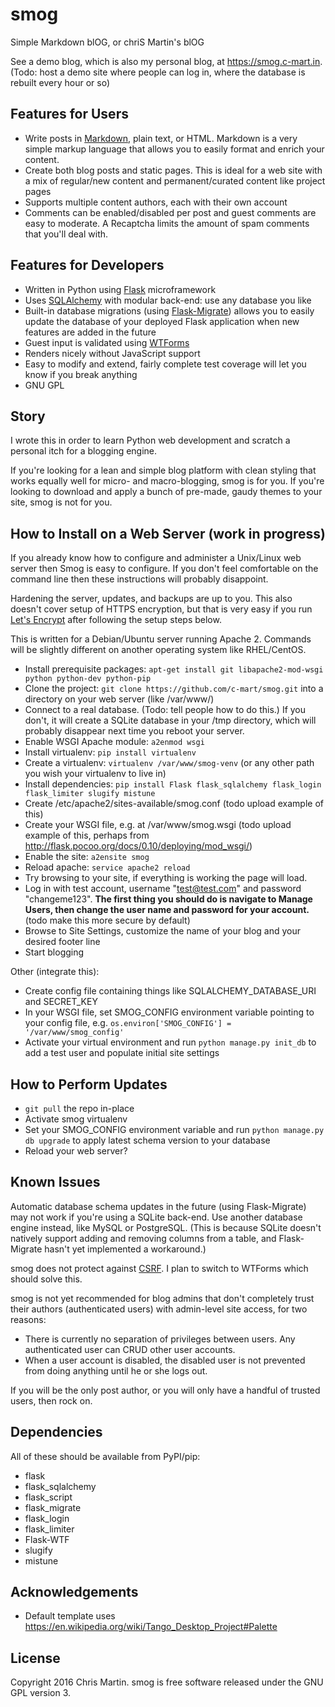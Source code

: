 # smog
Simple Markdown blOG, or chriS Martin's blOG

See a demo blog, which is also my personal blog, at https://smog.c-mart.in. (Todo: host a demo site where people can log in, where the database is rebuilt every hour or so)

## Features for Users

- Write posts in [Markdown](https://daringfireball.net/projects/markdown/), plain text, or HTML. Markdown is a very simple markup language that allows you to easily format and enrich your content.
- Create both blog posts and static pages. This is ideal for a web site with a mix of regular/new content and permanent/curated content like project pages
- Supports multiple content authors, each with their own account
- Comments can be enabled/disabled per post and guest comments are easy to moderate. A Recaptcha limits the amount of spam comments that you'll deal with.

## Features for Developers

- Written in Python using [Flask](http://flask.pocoo.org/) microframework
- Uses [SQLAlchemy](http://www.sqlalchemy.org/) with modular back-end: use any database you like
- Built-in database migrations (using [Flask-Migrate](https://flask-migrate.readthedocs.org/en/latest/)) allows you to easily update the database of your deployed Flask application when new features are added in the future
- Guest input is validated using [WTForms](http://wtforms.readthedocs.org/en/latest/)
- Renders nicely without JavaScript support
- Easy to modify and extend, fairly complete test coverage will let you know if you break anything
- GNU GPL

## Story
I wrote this in order to learn Python web development and scratch a personal itch for a blogging engine.

If you're looking for a lean and simple blog platform with clean styling that works equally well for micro- and macro-blogging, smog is for you. If you're looking to download and apply a bunch of pre-made, gaudy themes to your site, smog is not for you.

## How to Install on a Web Server (work in progress)
If you already know how to configure and administer a Unix/Linux web server then Smog is easy to configure. If you don't feel comfortable on the command line then these instructions will probably disappoint.

Hardening the server, updates, and backups are up to you. This also doesn't cover setup of HTTPS encryption, but that is very easy if you run [Let's Encrypt](https://letsencrypt.org/getting-started/) after following the setup steps below.


This is written for a Debian/Ubuntu server running Apache 2. Commands will be slightly different on another operating system like RHEL/CentOS.

- Install prerequisite packages: `apt-get install git libapache2-mod-wsgi python python-dev python-pip`
- Clone the project: `git clone https://github.com/c-mart/smog.git` into a directory on your web server (like /var/www/)
- Connect to a real database. (Todo: tell people how to do this.) If you don't, it will create a SQLite database in your /tmp directory, which will probably disappear next time you reboot your server. 
- Enable WSGI Apache module: `a2enmod wsgi`
- Install virtualenv: `pip install virtualenv`
- Create a virtualenv: `virtualenv /var/www/smog-venv` (or any other path you wish your virtualenv to live in)
- Install dependencies: `pip install Flask flask_sqlalchemy flask_login flask_limiter slugify mistune`
- Create /etc/apache2/sites-available/smog.conf (todo upload example of this)
- Create your WSGI file, e.g. at /var/www/smog.wsgi (todo upload example of this, perhaps from http://flask.pocoo.org/docs/0.10/deploying/mod_wsgi/)
- Enable the site: `a2ensite smog`
- Reload apache: `service apache2 reload`
- Try browsing to your site, if everything is working the page will load.
- Log in with test account, username "test@test.com" and password "changeme123". **The first thing you should do is navigate to Manage Users, then change the user name and password for your account.** (todo make this more secure by default)
- Browse to Site Settings, customize the name of your blog and your desired footer line
- Start blogging

Other (integrate this):

- Create config file containing things like SQLALCHEMY_DATABASE_URI and SECRET_KEY
- In your WSGI file, set SMOG_CONFIG environment variable pointing to your config file, e.g. `os.environ['SMOG_CONFIG'] = '/var/www/smog_config'`
- Activate your virtual environment and run `python manage.py init_db` to add a test user and populate initial site settings

## How to Perform Updates
- `git pull` the repo in-place
- Activate smog virtualenv
- Set your SMOG_CONFIG environment variable
and run `python manage.py db upgrade` to apply latest schema version to your database
- Reload your web server?

## Known Issues
Automatic database schema updates in the future (using Flask-Migrate) may not work if you're using a SQLite back-end. Use another database engine instead, like MySQL or PostgreSQL. (This is because SQLite doesn't natively support adding and removing columns from a table, and Flask-Migrate hasn't yet implemented a workaround.)

smog does not protect against [CSRF](https://en.wikipedia.org/wiki/Cross-site_request_forgery). I plan to switch to WTForms which should solve this.

smog is not yet recommended for blog admins that don't completely trust their authors (authenticated users) with admin-level site access, for two reasons:
- There is currently no separation of privileges between users. Any authenticated user can CRUD other user accounts.
- When a user account is disabled, the disabled user is not prevented from doing anything until he or she logs out.

If you will be the only post author, or you will only have a handful of trusted users, then rock on.


## Dependencies
All of these should be available from PyPI/pip:
- flask
- flask_sqlalchemy
- flask_script
- flask_migrate
- flask_login
- flask_limiter
- Flask-WTF
- slugify
- mistune

## Acknowledgements
- Default template uses https://en.wikipedia.org/wiki/Tango_Desktop_Project#Palette

## License
Copyright 2016 Chris Martin. smog is free software released under the GNU GPL version 3.